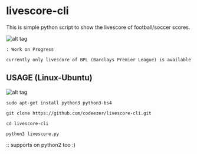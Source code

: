 # livescore-cli
This is simple python script to show the livescore of football/soccer scores.

![alt tag](https://raw.githubusercontent.com/codeezer/livescore-cli/master/graphics/score.jpg)

    : Work on Progress 
    
    currently only livescore of BPL (Barclays Premier League) is available

## USAGE (Linux-Ubuntu)
![alt tag](https://raw.githubusercontent.com/codeezer/livescore-cli/master/graphics/livescore-cli.gif)

    sudo apt-get install python3 python3-bs4 
  
    git clone https://github.com/codeezer/livescore-cli.git
  
    cd livescore-cli
  
    python3 livescore.py
	
:: supports on python2 too :) 

